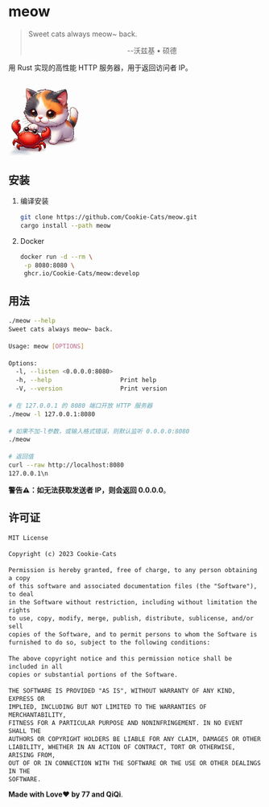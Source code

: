 # meow

> Sweet cats always meow~ back.
>
> &emsp;&emsp;&emsp;&emsp;&emsp;&emsp;&emsp;&emsp;&emsp;&emsp;&emsp;&emsp;&emsp;&emsp;--沃兹基 • 硕德

用 Rust 实现的高性能 HTTP 服务器，用于返回访问者 IP。

<img src="meow.png" width=30% height=30% />

## 安装

1. 编译安装

   ```bash
   git clone https://github.com/Cookie-Cats/meow.git
   cargo install --path meow
   ```

2. Docker

   ```bash
   docker run -d --rm \
   	-p 8080:8080 \
   	ghcr.io/Cookie-Cats/meow:develop
   ```

## 用法

```bash
./meow --help         
Sweet cats always meow~ back.

Usage: meow [OPTIONS]

Options:
  -l, --listen <0.0.0.0:8080>  
  -h, --help                   Print help
  -V, --version                Print version
 
# 在 127.0.0.1 的 8080 端口开放 HTTP 服务器
./meow -l 127.0.0.1:8080

# 如果不加-l参数，或输入格式错误，则默认监听 0.0.0.0:8080
./meow

# 返回值
curl --raw http://localhost:8080
127.0.0.1\n
```

**警告⚠️：如无法获取发送者 IP，则会返回 0.0.0.0**。

## 许可证

```
MIT License

Copyright (c) 2023 Cookie-Cats

Permission is hereby granted, free of charge, to any person obtaining a copy
of this software and associated documentation files (the "Software"), to deal
in the Software without restriction, including without limitation the rights
to use, copy, modify, merge, publish, distribute, sublicense, and/or sell
copies of the Software, and to permit persons to whom the Software is
furnished to do so, subject to the following conditions:

The above copyright notice and this permission notice shall be included in all
copies or substantial portions of the Software.

THE SOFTWARE IS PROVIDED "AS IS", WITHOUT WARRANTY OF ANY KIND, EXPRESS OR
IMPLIED, INCLUDING BUT NOT LIMITED TO THE WARRANTIES OF MERCHANTABILITY,
FITNESS FOR A PARTICULAR PURPOSE AND NONINFRINGEMENT. IN NO EVENT SHALL THE
AUTHORS OR COPYRIGHT HOLDERS BE LIABLE FOR ANY CLAIM, DAMAGES OR OTHER
LIABILITY, WHETHER IN AN ACTION OF CONTRACT, TORT OR OTHERWISE, ARISING FROM,
OUT OF OR IN CONNECTION WITH THE SOFTWARE OR THE USE OR OTHER DEALINGS IN THE
SOFTWARE.
```

**Made with Love❤️ by 77 and QiQi**.
